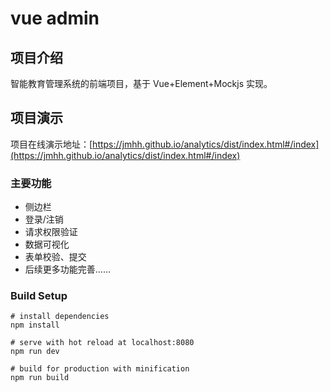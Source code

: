 # vue admin

## 项目介绍

智能教育管理系统的前端项目，基于 Vue+Element+Mockjs 实现。

## 项目演示

项目在线演示地址：[https://jmhh.github.io/analytics/dist/index.html#/index](https://jmhh.github.io/analytics/dist/index.html#/index)

### 主要功能

- 侧边栏
- 登录/注销
- 请求权限验证
- 数据可视化
- 表单校验、提交
- 后续更多功能完善……

### Build Setup

```
# install dependencies
npm install

# serve with hot reload at localhost:8080
npm run dev

# build for production with minification
npm run build
```
